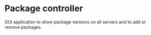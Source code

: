 # Package controller

GUI application to show package versions on all servers and to add or remove packages.

